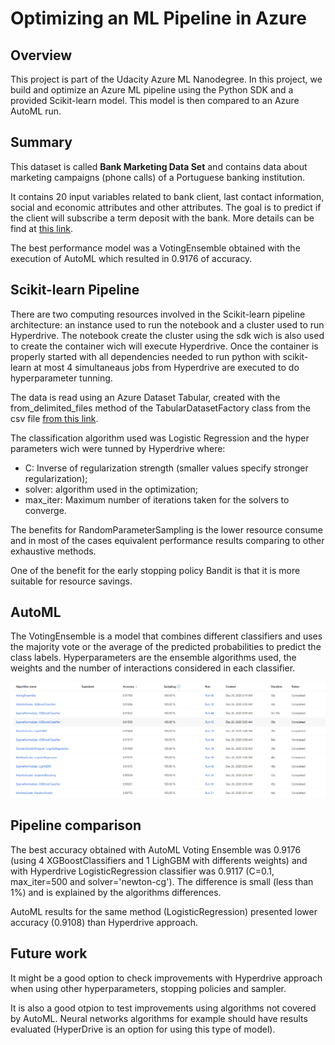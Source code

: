# Optimizing an ML Pipeline in Azure

## Overview
This project is part of the Udacity Azure ML Nanodegree.
In this project, we build and optimize an Azure ML pipeline using the Python SDK and a provided Scikit-learn model.
This model is then compared to an Azure AutoML run.

## Summary

This dataset is called **Bank Marketing Data Set** and contains data about marketing campaigns (phone calls) of a Portuguese banking institution. 

It contains 20 input variables related to bank client, last contact information, social and economic attributes and other attributes. The goal is to predict if the client will subscribe a term deposit with the bank. More details can be find at [this link](https://archive.ics.uci.edu/ml/datasets/Bank%20Marketing#).

The best performance model was a VotingEnsemble obtained with the execution of AutoML which resulted in 0.9176 of accuracy.

## Scikit-learn Pipeline

There are two computing resources involved in the Scikit-learn pipeline architecture: an instance used to run the notebook and a cluster used to run Hyperdrive. The notebook create the cluster using the sdk wich is also used to create the container wich will execute Hyperdrive. Once the container is properly started with all dependencies needed to run python with scikit-learn at most 4 simultaneaus jobs from Hyperdrive are executed to do hyperparameter tunning.

The data is read using an Azure Dataset Tabular, created with the from_delimited_files method of the TabularDatasetFactory class from the csv file [from this link](https://automlsamplenotebookdata.blob.core.windows.net/automl-sample-notebook-data/bankmarketing_train.csv).

The classification algorithm used was Logistic Regression and the hyper parameters wich were tunned by Hyperdrive where:
 - C: Inverse of regularization strength (smaller values specify stronger regularization);
 - solver: algorithm used in the optimization;
 - max_iter: Maximum number of iterations taken for the solvers to converge.

The benefits for RandomParameterSampling is the lower resource consume and in most of the cases equivalent performance results comparing to other exhaustive methods.

One of the benefit for the early stopping policy Bandit is that it is more suitable for resource savings.

## AutoML
The VotingEnsemble is a model that combines different classifiers and uses the majority vote or the average of the predicted probabilities to predict the class labels.
Hyperparameters are the ensemble algorithms used, the weights and the number of interactions considered in each classifier.

![Best 12 models](/docs/automl_results.png?raw=true "Best 12 AutoML models")

## Pipeline comparison
The best accuracy obtained with AutoML Voting Ensemble was 0.9176 (using 4 XGBoostClassifiers and 1 LighGBM with differents weights) and with Hyperdrive LogisticRegression classifier was 0.9117 (C=0.1, max_iter=500 and solver='newton-cg').  The difference is small (less than 1%) and is explained by the algorithms differences. 

AutoML results for the same method (LogisticRegression) presented lower accuracy (0.9108) than Hyperdrive approach.

## Future work

It might be a good option to check improvements with Hyperdrive approach when using other hyperparameters, stopping policies and sampler.

It is also a good otpion to test improvements using algorithms not covered by AutoML. Neural networks algorithms for example should have results evaluated (HyperDrive is an option for using this type of model).

